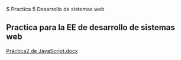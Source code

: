 $ Practica 5 Desarrollo de sistemas web
## Practica para la EE de desarrollo de sistemas web
[Práctica2 de JavaScript.docx](https://github.com/user-attachments/files/18017418/Practica2.de.JavaScript.docx)
